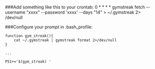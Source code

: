 ###Add something like this to your crontab:
0 \* \* \* \* gymstreak fetch --username "xxxx" --password 'xxxx' --days "14" > ~/.gymstreak 2> /dev/null

###Configure your prompt in .bash_profile:

```
function gym_streak(){
    cat ~/.gymstreak | gymstreak format 2>/dev/null
}

...

PS1+='$(gym_streak) '
```
